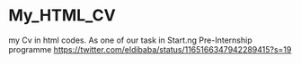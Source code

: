 # My_HTML_CV
my Cv in html codes. As one of our task in Start.ng Pre-Internship programme 
https://twitter.com/eldibaba/status/1165166347942289415?s=19
